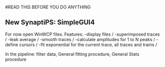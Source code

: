 #READ THIS BEFORE YOU DO ANYTHING

## New SynaptiPS: SimpleGUI4

For now open WinWCP files.
Features: 
-display files  /
-superimposed traces  /
-leak average  /
-smooth traces  /
-calculate amplitudes for 1 to N peaks  /
-define cursors  /
-fit exponential for the current trace, all traces and trains  /

In the pipeline: filter data, General fitting procedure, General Stats procedure





